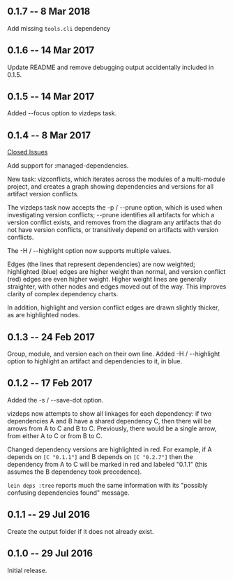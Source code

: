 ## 0.1.7 -- 8 Mar 2018

Add missing `tools.cli` dependency

## 0.1.6 -- 14 Mar 2017

Update README and remove debugging output accidentally included in 0.1.5.

## 0.1.5 -- 14 Mar 2017

Added --focus option to vizdeps task.

## 0.1.4 -- 8 Mar 2017

[Closed Issues](https://github.com/walmartlabs/vizdeps/milestone/1?closed=1)

Add support for :managed-dependencies.

New task: vizconflicts, which iterates across the modules of a multi-module
project, and creates a graph showing dependencies and versions for all
artifact version conflicts.

The vizdeps task now accepts the -p / --prune option, which is used
when investigating version conflicts; --prune identifies all artifacts
for which a version conflict exists, and removes from the diagram
any artifacts that do not have version conflicts, or transitively depend
on artifacts with version conflicts.

The -H / --highlight option now supports multiple values.

Edges (the lines that represent dependencies) are now weighted;
highlighted (blue) edges are higher weight than normal,
and version conflict (red) edges are even higher weight. Higher weight
lines are generally straighter, with other nodes and edges moved out of
the way. This improves clarity of complex dependency charts.

In addition, highlight and version conflict edges are drawn slightly thicker,
as are highlighted nodes.

## 0.1.3 -- 24 Feb 2017

Group, module, and version each on their own line.
Added -H / --highlight option to highlight an artifact and dependencies to it, in blue.

## 0.1.2 -- 17 Feb 2017

Added the -s / --save-dot option.

vizdeps now attempts to show all linkages for each dependency:
if two dependencies A and B have a shared dependency C, then there
will be arrows from A to C and B to C.  Previously, there would be
a single arrow, from either A to C or from B to C.

Changed dependency versions are highlighted in red.
For example, if A depends on `[C "0.1.1"]` and B depends on
`[C "0.2.7"]` then the dependency from A to C will be marked in
red and labeled "0.1.1" (this assumes the B dependency took
precedence).

`lein deps :tree` reports much the same information with its
"possibly confusing dependencies found" message.

## 0.1.1 -- 29 Jul 2016

Create the output folder if it does not already exist.

## 0.1.0 -- 29 Jul 2016

Initial release.
